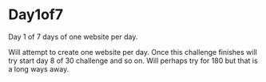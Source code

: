 # Day1of7
Day 1 of 7 days of one website per day.

Will attempt to create one website per day. Once this challenge finishes will try start day 8 of 30 challenge and so on. Will perhaps try for 180 but that is a long ways away.
